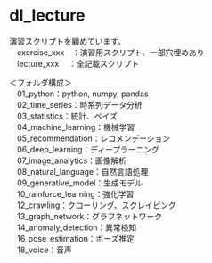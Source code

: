 # dl_lecture

演習スクリプトを纏めています。<br>
　exercise_xxx　：演習用スクリプト、一部穴埋めあり<br>
　lecture_xxx 　：全記載スクリプト

＜フォルダ構成＞<br>
　01_python：python, numpy, pandas<br>
　02_time_series：時系列データ分析<br>
　03_statistics：統計、ベイズ<br>
　04_machine_learning：機械学習<br>
　05_recommendation：レコメンデーション<br>
　06_deep_learning：ディープラーニング<br>
　07_image_analytics：画像解析<br>
　08_natural_language：自然言語処理<br>
　09_generative_model：生成モデル<br>
　10_rainforce_learning：強化学習<br>
　12_crawling：クローリング、スクレイピング<br>
　13_graph_network：グラフネットワーク<br>
　14_anomaly_detection：異常検知<br>
　16_pose_estimation：ポーズ推定<br>
　18_voice：音声<br>
